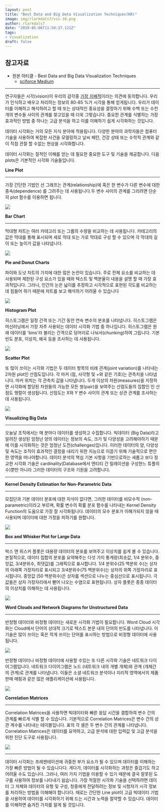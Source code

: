 ```yaml
---
layout: post
title: "Best Data and Big Data Visualization Techniques(KR)"
image: img/rlarkdals7/vis-10.png
author: rlarkdals7
date: "2019-05-06T11:50:37.121Z"
tags: 
- Visualization
draft: false
---
```


## 참고자료

- 원본 아티클 - Best Data and Big Data Visualization Techniques
  - [sciforce Medium](https://medium.com/sciforce/best-data-and-big-data-visualization-techniques-e07b897751dd)

---



연구자들은 시각(vision)이 우리의 감각중 [가장 지배적](https://www.amazon.com/See-What-Im-Saying-Extraordinary/dp/0393067602)이라는 의견에 동의합니다. 우리가 인식하고 배우고 처리하는 정보의 80-85 %가 시각을 통해 얻게됩니다. 우리가 데이터를 이해하고 해석하려고 할 때 또는 상대적인 중요성을 결정하기 위해 수백 또는 수천 개의 변수들 사이의 관계를 찾고있을 때 더욱 그렇습니다. 중요한 관계를 식별하는 가장 효과적인 방법 중 하나는 고급 분석을 하고 이를 이해하기 쉽게 시각화하는 것입니다.

데이터 시각화는 거의 모든 지식 분야에 적용됩니다. 다양한 분야의 과학자들은 컴퓨터 기술을 사용하여 복잡한 사건을 모델링하고 날씨 패턴, 건강 상태 또는 수학적 관계와 같이 직접 관찰 할 수없는 현상을 시각화합니다.

데이터 시각화는 질적인 이해를 얻는 데 필요한 중요한 도구 및 기술을 제공합니다. 다음 plots은 기본적인 시각화 기술들입니다.

**Line Plot**

****

가장 간단한 기법인 선 그래프는 관계(relationship)에 혹은 한 변수가 다른 변수에 대한 종속(dependence) 를 그려주는 데 사용됩니다.두 변수 사이의 관계를 그리려면 단순히 plot 함수를 이용하면 됩니다.

<img src="https://raw.githubusercontent.com/KaggleBreak/databreak-blog/master/src/content/img/rlarkdals7/vis-1.png">

**Bar Chart**

****

막대형 차트는 여러 카테고리 또는 그룹의 수량을 비교하는 데 사용됩니다. 카테고리의 값은 막대를 통해 표시되며 세로 막대 또는 가로 막대로 구성 할 수 있으며 각 막대의 길이 또는 높이가 값을 나타냅니다.


<img src="https://raw.githubusercontent.com/KaggleBreak/databreak-blog/master/src/content/img/rlarkdals7/vis-2.png">



**Pie and Donut Charts**

파이와 도넛 차트의 가치에 대한 많은 논란이 있습니다. 주로 전체 요소를 비교하는 데 사용되며 제한된 구성 요소가 있을 때와 텍스트 및 백분율이 내용을 설명 할 때 가장 효과적입니다. 그러나, 인간의 눈은 넓이를 추정하고 시각적으로 표현된 각도를 비교하는데 힘들어 하기 때문에 차트를 보고 해석하기 어려울 수 있습니다



<img src="https://raw.githubusercontent.com/KaggleBreak/databreak-blog/master/src/content/img/rlarkdals7/vis-3.png">

**Histogram Plot**



히스토그램은 일정 간격 또는 기간 동안 연속 변수의 분포를 나타냅니다. 히스토그램은 머신러닝에서 가장 자주 사용되는 데이터 시각화 기법 중 하나입니다. 히스토그램은 원래 데이터를 'bins'라 불리는 간격으로 덩어리로 나눠서(chunking)하여 그립니다. 기본 빈도 분포, 이상치, 왜곡 등을 조사하는 데 사용됩니다.

<img src="https://raw.githubusercontent.com/KaggleBreak/databreak-blog/master/src/content/img/rlarkdals7/vis-4.png">

**Scatter Plot**

또 많이 쓰이는 시각화 기법은 두 데이터 항목의 비례 관계(joint variation)를 나타내는 2차원 plot인 산점도입니다. 각 마커 (점, 사각형 및 +와 같은 기호)는 관측치을 나타냅니다. 마커 위치는 각 관측치 값을 나타냅니다. 두개 이상의 차원(measures)을 지정하면 시각화에 할당된 차원들의 가능한 모든 쌍(pair)을 보여주는 산점도들의 집합인 인 산점도 행렬이 생성됩니다. 산점도는 X와 Y 변수 사이의 관계 또는 상관 관계를 조사하는 데 사용됩니다.



<img src="https://raw.githubusercontent.com/KaggleBreak/databreak-blog/master/src/content/img/rlarkdals7/vis-5.png">

**Visualizing Big Data**

****

오늘날 조직에서는 매 분마다 데이터를 생성하고 수집합니다. 빅데이터 (Big Data)라고 알려진 생성된 엄청난 양의 데이터는 정보의 속도, 크기 및 다양성을 고려해야하기 때문에 이를 시각화하는 것은 엄청난 도전(challenges)입니다. 이러한 데이터의 양, 다양성 및 속도는 조직이 효과적인 결정을 내리기 위한 지능으로 이끌기 위해 기술적으로 편안한 영역을 떠나야합니다. 데이터 분석의 핵심 기본 사항을 기반으로하는 새롭고 보다 정교한 시각화 기술은 cardinality(Database에서 엔티티 간 릴레이션을 구성한느 튜플의 수)뿐만 아니라 그러한 데이터의 구조와 기원을 고려합니다.



****

**Kernel Density Estimation for Non-Parametric Data**

****

모집단과 기본 데이터 분포에 대한 지식이 없다면, 그러한 데이터를 비모수적 (non-parametric)이라고 부르며, 확률 변수의 확률 분포 함수를 나타내는 Kernel Density Function의 도움으로 가장 잘 시각화됩니다. 데이터의 모수 분포가 이해가되지 않을 때 사용되며 데이터에 대한 가정을 피하기를 원합니다.

<img src="https://raw.githubusercontent.com/KaggleBreak/databreak-blog/master/src/content/img/rlarkdals7/vis-6.png">

**Box and Whisker Plot for Large Data**

****

박스 앤 위스커 플롯은 대용량 데이터의 분포를 보여주고 이상치를 쉽게 볼 수 있습니다. 본질적으로, 데이터 집합의 분포를 요약해주는 다섯 가지 통계량(최솟값, 1/4 분위수, 중앙값, 3/4분위수, 최댓값)를 그래픽으로 표시합니다. 1/4 분위수(25 백분위 수)는 상자의 아래쪽 가장자리로 표시되고 3/4분위수(75 백분위수)는 상자의 위쪽 가장자리로 표시됩니다. 중앙값 (50 백분위수)은 상자를 섹션으로 나누는 중심선으로 표시됩니다. 극값들은 상자 가장자리에서 뻗어 나오는 수염으로 표현됩니다. 상자 플롯은 종종 데이터의 이상치를 이해하는 데 사용됩니다.



<img src="https://raw.githubusercontent.com/KaggleBreak/databreak-blog/master/src/content/img/rlarkdals7/vis-7.png">

**Word Clouds and Network Diagrams for Unstructured Data**

****

반정형 데이터와 비정형 데이터는 새로운 시각화 기법이 필요합니다. Word Cloud 시각화는 Cloud에서 단어의 상대적 크기로 텍스트 본문 내의 단어의 빈도를 나타냅니다. 이 기술은 많이 쓰이는 혹은 적게 쓰이는 단어를 표시하는 방법으로 비정형 데이터에 사용됩니다.

<img src="https://raw.githubusercontent.com/KaggleBreak/databreak-blog/master/src/content/img/rlarkdals7/vis-8.png">

반정형 데이터나 비정형 데이터에 사용할 수있는 또 다른 시각화 기술은 네트워크 다이어그램입니다. 네트워크 다이어그램은 노드 (네트워크 내의 개별 개체)와 관계 (개체간의 관계)로 관계를 나타냅니다. 이들은 소셜 네트워크 분석이나 지리적 영역에서의 제품 판매 매핑과 같은 많은 애플리케이션에 사용됩니다.

<img src="https://raw.githubusercontent.com/KaggleBreak/databreak-blog/master/src/content/img/rlarkdals7/vis-9.png">

**Correlation Matrices**

****

Correlation Matrices을 사용하면 빅데이터와 빠른 응답 시간을 결합하여 변수 간의 관계를 빠르게 식별 할 수 있습니다. 기본적으로 Correlation Matrices은 변수 간의 상관 계수를 나타내는 테이블입니다. 표의 각 셀은 두 변수 간의 관계를 나타냅니다. Correlation Matrices은 데이터를 요약하고, 고급 분석에 대한 입력값 및 고급 분석을 위한 진단 도구로 사용됩니다.

<img src="https://raw.githubusercontent.com/KaggleBreak/databreak-blog/master/src/content/img/rlarkdals7/vis-10.png">

****



데이터 시각화는 프레젠테이션에 귀중한 부가 요소가 될 수 있으며 데이터를 이해하는 가장 빠른 방법이 될 수 있습니다다. 게다가, 데이터를 시각화하는 과정은 즐겁기도 하고 어려울 수도 있습니다. 그러나, 여러 가지 기법을 이용할 수 있기 때문에 결국 잘못된 도구를 사용하여 정보를 나타내기 쉽습니다. 가장 적절한 시각화 기술을 선택하려면 데이터 그 자체와 데이터의 유형 및 구성, 청중에게 전달하려는 정보 및 시청자가 시각 정보를 처리하는 방법을 이해해야 합니다다. 때로는 간단한 Line plot이 고급 빅데이터 기법을 사용하여 데이터를 시각화하기 위해 드는 시간과 노력을 절약할 수 있습니다. 데이터를 이해하면 숨겨진 가치를 알게 될 것입니다.